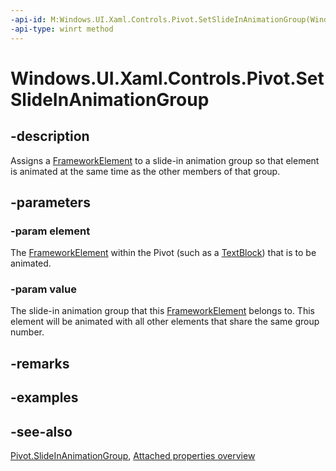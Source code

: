 ```yaml
---
-api-id: M:Windows.UI.Xaml.Controls.Pivot.SetSlideInAnimationGroup(Windows.UI.Xaml.FrameworkElement,Windows.UI.Xaml.Controls.PivotSlideInAnimationGroup)
-api-type: winrt method
---
```


<!-- Method syntax
public void SetSlideInAnimationGroup(Windows.UI.Xaml.FrameworkElement element, Windows.UI.Xaml.Controls.PivotSlideInAnimationGroup value)
-->

# Windows.UI.Xaml.Controls.Pivot.SetSlideInAnimationGroup

## -description
Assigns a [FrameworkElement](../windows.ui.xaml/frameworkelement.md) to a slide-in animation group so that element is animated at the same time as the other members of that group.



## -parameters
### -param element
The [FrameworkElement](../windows.ui.xaml/frameworkelement.md) within the Pivot (such as a [TextBlock](richtextblock.md)) that is to be animated.

### -param value
The slide-in animation group that this [FrameworkElement](../windows.ui.xaml/frameworkelement.md) belongs to. This element will be animated with all other elements that share the same group number.

## -remarks

## -examples

## -see-also

[Pivot.SlideInAnimationGroup](pivot_slideinanimationgroup.md), [Attached properties overview](/windows/uwp/xaml-platform/attached-properties-overview)
